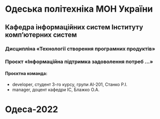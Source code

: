 # Одеська політехніка МОН України
## Кафедра інформаційних систем Інституту комп’ютерних систем 
### Дисципліна «Технології створення програмних продуктів» 
### Проєкт «Інформаційна підтримка задоволення потреб ...» 
#### Проєктна команда: 
<ul>
<li> developer, студент 3-го курсу, групи АІ-201, Станко Р.І.</li>
<li> manager, доцент кафедри ІС, Блажко О.А.</li>
</ul>

# Одеса-2022
